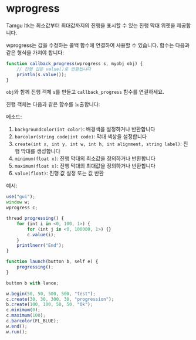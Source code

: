 # wprogress

Tamgu ltk는 최소값부터 최대값까지의 진행을 표시할 수 있는 진행 막대 위젯을 제공합니다.

wprogress는 값을 수정하는 콜백 함수에 연결하여 사용할 수 있습니다. 함수는 다음과 같은 형식을 가져야 합니다:

```javascript
function callback_progress(wprogress s, myobj obj) {
    // 진행 값은 value()로 반환됩니다
    println(s.value());
}
```

`obj`와 함께 진행 객체 `s`를 만들고 `callback_progress` 함수를 연결하세요.

진행 객체는 다음과 같은 함수를 노출합니다:

메소드:
1. `backgroundcolor(int color)`: 배경색을 설정하거나 반환합니다
2. `barcolor(string code|int code)`: 막대 색상을 설정합니다
3. `create(int x, int y, int w, int h, int alignment, string label)`: 진행 막대를 생성합니다
4. `minimum(float x)`: 진행 막대의 최소값을 정의하거나 반환합니다
5. `maximum(float x)`: 진행 막대의 최대값을 정의하거나 반환합니다
6. `value(float)`: 진행 값 설정 또는 값 반환

예시:
```javascript
use("gui");
window w;
wprogress c;

thread progressing() {
    for (int i in <0, 100, 1>) {
        for (int j in <0, 100000, 1>) {}
        c.value(i);
    }
    printlnerr("End");
}

function launch(button b, self e) {
    progressing();
}

button b with lance;

w.begin(50, 50, 500, 500, "test");
c.create(30, 30, 300, 30, "progression");
b.create(100, 100, 50, 50, "Ok");
c.minimum(0);
c.maximum(100);
c.barcolor(FL_BLUE);
w.end();
w.run();
```
